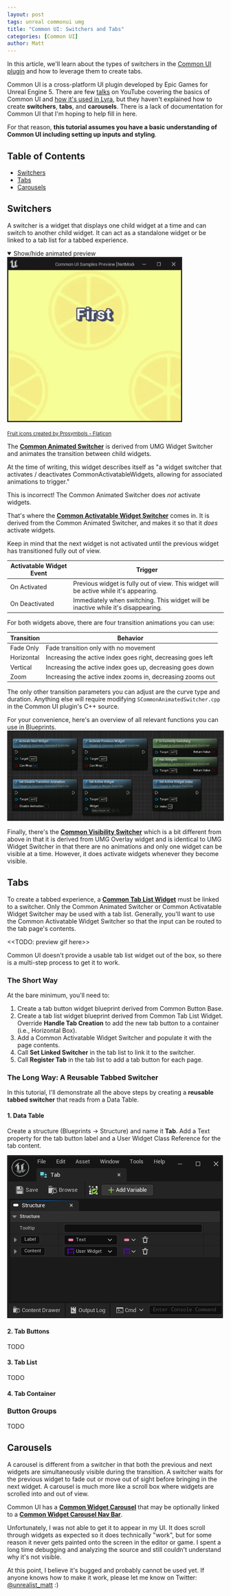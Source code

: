 ```yaml
---
layout: post
tags: unreal commonui umg
title: "Common UI: Switchers and Tabs"
categories: [Common UI]
author: Matt
---
```


In this article, we'll learn about the types of switchers in the [Common UI plugin](https://docs.unrealengine.com/5.0/en-US/common-ui-plugin-for-advanced-user-interfaces-in-unreal-engine/) and how to leverage them to create tabs.

Common UI is a cross-platform UI plugin developed by Epic Games for Unreal Engine 5. There are few [talks](https://www.youtube.com/watch?v=TTB5y-03SnE) on YouTube covering the basics of Common UI and [how it's used in Lyra](https://www.youtube.com/watch?v=u06GAVxyIag), but they haven't explained how to create **switchers**, **tabs**, and **carousels**. There is a lack of documentation for Common UI that I'm hoping to help fill in here.

For that reason, **this tutorial assumes you have a basic understanding of Common UI including setting up inputs and styling**.

## Table of Contents
* [Switchers](#switchers)
* [Tabs](#tabs)
* [Carousels](#carousels)

## Switchers
A switcher is a widget that displays one child widget at a time and can switch to another child widget. It can act as a standalone widget or be linked to a tab list for a tabbed experience.

<details open style="margin-bottom: 1em;">
  <summary class="toggle-link">Show/hide animated preview</summary>
  <img src="/assets/images/basic-switcher.gif" style="height: 384px;" alt="Animated GIF demonstrating a switcher using the default Fade transition effect as it switches between 4 visually distinct panels">
  <p><small><a href="https://www.flaticon.com/free-icons/fruit" title="fruit icons">Fruit icons created by Prosymbols - Flaticon</a></small></p>
</details>

The **[Common Animated Switcher](https://docs.unrealengine.com/5.0/en-US/API/Plugins/CommonUI/UCommonAnimatedSwitcher/)** is derived from UMG Widget Switcher and animates the transition between child widgets.

At the time of writing, this widget describes itself as "a widget switcher that activates / deactivates CommonActivatableWidgets, allowing for associated animations to trigger."

This is incorrect! The Common Animated Switcher does *not* activate widgets.

That's where the **[Common Activatable Widget Switcher](https://docs.unrealengine.com/5.0/en-US/API/Plugins/CommonUI/UCommonActivatableWidgetSwitcher/)** comes in. It is derived from the Common Animated Switcher, and makes it so that it _does_ activate widgets.

Keep in mind that the next widget is not activated until the previous widget has transitioned fully out of view.
<table>
 <thead>
  <tr><th>Activatable Widget Event</th><th>Trigger</th></tr>
 </thead>
 <tbody>
  <tr><td>On Activated</td><td>Previous widget is fully out of view. This widget will be active while it's appearing.</td></tr>
  <tr><td>On Deactivated</td><td>Immediately when switching. This widget will be inactive while it's disappearing.</td></tr>
 </tbody>
</table>

For both widgets above, there are four transition animations you can use:
<table>
 <thead>
  <tr><th>Transition</th><th>Behavior</th></tr>
 </thead>
 <tbody>
  <tr><td>Fade Only</td><td>Fade transition only with no movement</td></tr>
  <tr><td>Horizontal</td><td>Increasing the active index goes right, decreasing goes left</td></tr>
  <tr><td>Vertical</td><td>Increasing the active index goes up, decreasing goes down</td></tr>
  <tr><td>Zoom</td><td>Increasing the active index zooms in, decreasing zooms out</td></tr>
 </tbody>
</table>

The only other transition parameters you can adjust are the curve type and duration. Anything else will require modifying `SCommonAnimatedSwitcher.cpp` in the Common UI plugin's C++ source.

For your convenience, here's an overview of all relevant functions you can use in Blueprints.
<img src="/assets/images/switcher-blueprint-functions.png" alt="Screenshot of a collection of Blueprint nodes in clockwise order starting from top left: Activate Next Widget, Activate Previous Widget, Is Currently Switching, Has Widgets, Set Active Widget Index, Set Active Widget, and Set Disable Transition Animation.">

Finally, there's the **[Common Visibility Switcher](https://docs.unrealengine.com/5.0/en-US/API/Plugins/CommonUI/UCommonVisibilitySwitcher/)** which is a bit different from above in that it is derived from UMG Overlay widget and is identical to UMG Widget Switcher in that there are no animations and only one widget can be visible at a time. However, it does activate widgets whenever they become visible.

## Tabs
To create a tabbed experience, a **[Common Tab List Widget](https://docs.unrealengine.com/5.0/en-US/API/Plugins/CommonUI/UCommonTabListWidgetBase/)** must be linked to a switcher. Only the Common Animated Switcher or Common Activatable Widget Switcher may be used with a tab list. Generally, you'll want to use the Common Activatable Widget Switcher so that the input can be routed to the tab page's contents.

<<TODO: preview gif here>>

Common UI doesn't provide a usable tab list widget out of the box, so there is a multi-step process to get it to work.

### The Short Way
At the bare minimum, you'll need to:
1. Create a tab button widget blueprint derived from Common Button Base.
2. Create a tab list widget blueprint derived from Common Tab List Widget. Override **Handle Tab Creation** to add the new tab button to a container (i.e., Horizontal Box).
4. Add a Common Activatable Widget Switcher and populate it with the page contents.
5. Call **Set Linked Switcher** in the tab list to link it to the switcher.
6. Call **Register Tab** in the tab list to add a tab button for each page.

### The Long Way: A Reusable Tabbed Switcher
In this tutorial, I'll demonstrate all the above steps by creating a **reusable tabbed switcher** that reads from a Data Table.

#### 1. Data Table
Create a structure (Blueprints -> Structure) and name it **Tab**. Add a Text property for the tab button label and a User Widget Class Reference for the tab content.

<img src="/assets/images/tab-struct.png" alt="Screenshot of a structure with a Text property named Label and a User Widget Class Reference property named Content">

#### 2. Tab Buttons
TODO

#### 3. Tab List
TODO

#### 4. Tab Container

### Button Groups
TODO

## Carousels
A carousel is different from a switcher in that both the previous and next widgets are simultaneously visible during the transition. A switcher waits for the previous widget to fade out or move out of sight before bringing in the next widget. A carousel is much more like a scroll box where widgets are scrolled into and out of view.

Common UI has a **[Common Widget Carousel](https://docs.unrealengine.com/5.0/en-US/API/Plugins/CommonUI/UCommonWidgetCarousel/)** that may be optionally linked to a **[Common Widget Carousel Nav Bar](https://docs.unrealengine.com/5.0/en-US/API/Plugins/CommonUI/UCommonWidgetCarouselNavBar/)**.

Unfortunately, I was not able to get it to appear in my UI. It does scroll through widgets as expected so it does technically "work", but for some reason it never gets painted onto the screen in the editor or game. I spent a long time debugging and analyzing the source and still couldn't understand why it's not visible. 

At this point, I believe it's bugged and probably cannot be used yet. If anyone knows how to make it work, please let me know on Twitter: [@unrealist_matt](https://twitter.com/unrealist_matt) :)
